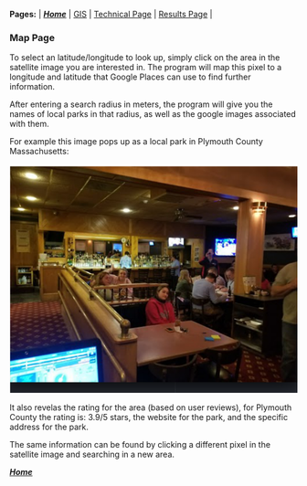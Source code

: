 **Pages:** | [***Home***](https://rickyroze.github.io/SoftDesFinalProject/) | [GIS](https://rickyroze.github.io/SoftDesFinalProject/GIS "GIS info page") | [Technical Page](https://rickyroze.github.io/SoftDesFinalProject/TechnicalPage) | [Results Page](https://rickyroze.github.io/SoftDesFinalProject/ResultsPage) | 
### Map Page
To select an latitude/longitude to look up, simply click on the area in the satellite image you are interested in. The program will map this pixel to a longitude and latitude that Google Places can use to find further information.

After entering a search radius in meters, the program will give you the names of local parks in that radius, as well as the google images associated with them. 

For example this image pops up as a local park in Plymouth County Massachusetts:

![](./loc.png)

It also revelas the rating for the area (based on user reviews), for Plymouth County the rating is: 3.9/5 stars, the website for the park, and the specific address for the park.

The same information can be found by clicking a different pixel in the satellite image and searching in a new area. 

[***Home***](https://rickyroze.github.io/SoftDesFinalProject/)
